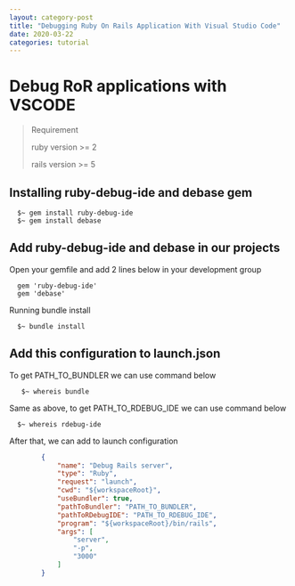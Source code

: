 ```yaml
---
layout: category-post
title: "Debugging Ruby On Rails Application With Visual Studio Code"
date: 2020-03-22
categories: tutorial
---
```

# Debug RoR applications with VSCODE

> Requirement
>
> ruby version    >= 2
>
> rails version   >= 5

## Installing ruby-debug-ide and debase gem

```console
  $~ gem install ruby-debug-ide
  $~ gem install debase
```

## Add ruby-debug-ide and debase in our projects

Open your gemfile and add 2 lines below in your development group
```Gemfile
  gem 'ruby-debug-ide'
  gem 'debase'
```

Running bundle install

```console
  $~ bundle install
```

## Add this configuration to launch.json

 To get PATH_TO_BUNDLER we can use command below

```console 
   $~ whereis bundle 
```

 Same as above, to get PATH_TO_RDEBUG_IDE we can use command below

```console
  $~ whereis rdebug-ide
```

 After that, we can add to launch configuration

```json
        {
            "name": "Debug Rails server",
            "type": "Ruby",
            "request": "launch",
            "cwd": "${workspaceRoot}",
            "useBundler": true,
            "pathToBundler": "PATH_TO_BUNDLER",
            "pathToRDebugIDE": "PATH_TO_RDEBUG_IDE",
            "program": "${workspaceRoot}/bin/rails",
            "args": [
                "server",
                "-p",
                "3000"
            ]
        }
```
